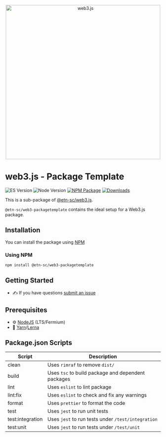 <p align="center">
  <img src="assets/logo/web3js.jpg" width="500" alt="web3.js" />
</p>

# web3.js - Package Template

![ES Version](https://img.shields.io/badge/ES-2020-yellow)
![Node Version](https://img.shields.io/badge/node-14.x-green)
[![NPM Package][npm-image]][npm-url]
[![Downloads][downloads-image]][npm-url]

This is a sub-package of [@etn-sc/web3.js][repo].

`@etn-sc/web3-packagetemplate` contains the ideal setup for a Web3.js package.

## Installation

You can install the package using [NPM](https://www.npmjs.com/package/@etn-sc/web3-packagetemplate)

### Using NPM

```bash
npm install @etn-sc/web3-packagetemplate
```

## Getting Started

-   :writing_hand: If you have questions [submit an issue](https://github.com/electroneum/electroneum-web3.js/issues/new)

## Prerequisites

-   :gear: [NodeJS](https://nodejs.org/) (LTS/Fermium)
-   :toolbox: [Yarn](https://yarnpkg.com/)/[Lerna](https://lerna.js.org/)

## Package.json Scripts

| Script           | Description                                        |
| ---------------- | -------------------------------------------------- |
| clean            | Uses `rimraf` to remove `dist/`                    |
| build            | Uses `tsc` to build package and dependent packages |
| lint             | Uses `eslint` to lint package                      |
| lint:fix         | Uses `eslint` to check and fix any warnings        |
| format           | Uses `prettier` to format the code                 |
| test             | Uses `jest` to run unit tests                      |
| test:integration | Uses `jest` to run tests under `/test/integration` |
| test:unit        | Uses `jest` to run tests under `/test/unit`        |

[docs]: https://docs.web3js.org/
[repo]: https://github.com/electroneum/electroneum-web3.js/tree/4.x/tools/web3-packagetemplate
[npm-image]: https://img.shields.io/github/package-json/v/electroneum/electroneum-web3.js/4.x?filename=tools%2Fweb3-packagetemplate%2Fpackage.json
[npm-url]: https://npmjs.org/package/@etn-sc/web3-packagetemplate
[downloads-image]: https://img.shields.io/npm/dm/@etn-sc/web3-packagetemplate?label=npm%20downloads
